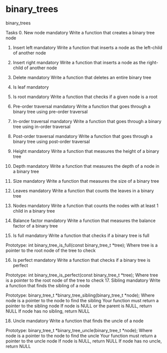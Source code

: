 # binary_trees
binary_trees

Tasks
0. New node
mandatory
Write a function that creates a binary tree node

  
1. Insert left
mandatory
Write a function that inserts a node as the left-child of another node
2. Insert right
mandatory
Write a function that inserts a node as the right-child of another node

3. Delete
mandatory
Write a function that deletes an entire binary tree
4. Is leaf
mandatory
  
5. Is root
mandatory
Write a function that checks if a given node is a root

  
6. Pre-order traversal
mandatory
Write a function that goes through a binary tree using pre-order traversal

  
7. In-order traversal
mandatory
Write a function that goes through a binary tree using in-order traversal

  
8. Post-order traversal
mandatory
Write a function that goes through a binary tree using post-order traversal

  
9. Height
mandatory
Write a function that measures the height of a binary tree

  
10. Depth
mandatory
Write a function that measures the depth of a node in a binary tree

  
11. Size
mandatory
Write a function that measures the size of a binary tree
  
12. Leaves
mandatory
Write a function that counts the leaves in a binary tree
13. Nodes
mandatory
Write a function that counts the nodes with at least 1 child in a binary tree

  
14. Balance factor
mandatory
Write a function that measures the balance factor of a binary tree
15. Is full
mandatory
Write a function that checks if a binary tree is full

Prototype: int binary_tree_is_full(const binary_tree_t *tree);
Where tree is a pointer to the root node of the tree to check
  
16. Is perfect
mandatory
Write a function that checks if a binary tree is perfect

Prototype: int binary_tree_is_perfect(const binary_tree_t *tree);
Where tree is a pointer to the root node of the tree to check
17. Sibling
mandatory
Write a function that finds the sibling of a node

Prototype: binary_tree_t *binary_tree_sibling(binary_tree_t *node);
Where node is a pointer to the node to find the sibling
Your function must return a pointer to the sibling node
If node is NULL or the parent is NULL, return NULL
If node has no sibling, return NULL
  
18. Uncle
mandatory
Write a function that finds the uncle of a node

Prototype: binary_tree_t *binary_tree_uncle(binary_tree_t *node);
Where node is a pointer to the node to find the uncle
Your function must return a pointer to the uncle node
If node is NULL, return NULL
If node has no uncle, return NULL


